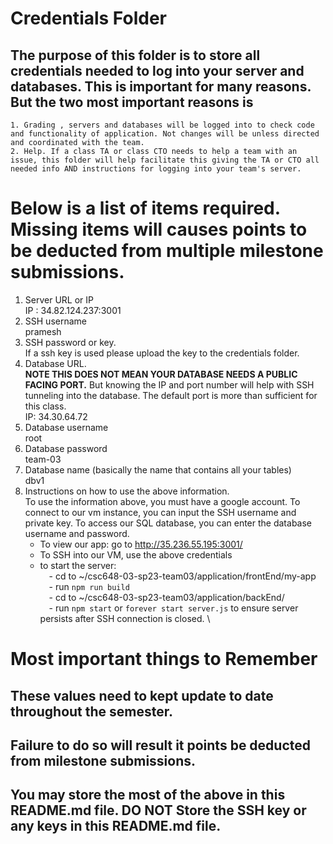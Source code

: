 # Credentials Folder

## The purpose of this folder is to store all credentials needed to log into your server and databases. This is important for many reasons. But the two most important reasons is
    1. Grading , servers and databases will be logged into to check code and functionality of application. Not changes will be unless directed and coordinated with the team.
    2. Help. If a class TA or class CTO needs to help a team with an issue, this folder will help facilitate this giving the TA or CTO all needed info AND instructions for logging into your team's server. 


# Below is a list of items required. Missing items will causes points to be deducted from multiple milestone submissions.

1. Server URL or IP
   <br> IP : 34.82.124.237:3001   
2. SSH username
   <br> pramesh  
3. SSH password or key.
    <br> If a ssh key is used please upload the key to the credentials folder.
4. Database URL.
    <br><strong> NOTE THIS DOES NOT MEAN YOUR DATABASE NEEDS A PUBLIC FACING PORT.</strong> But knowing the IP and port number will help with SSH tunneling into the database. The default port is more than sufficient for this class.
    <br> IP: 34.30.64.72
5. Database username
   <br> root
6. Database password
   <br> team-03
7. Database name (basically the name that contains all your tables)
   <br> dbv1
8. Instructions on how to use the above information.
   <br> To use the information above, you must have a google account. To connect to our vm instance, you can input the SSH username and private key. To access our SQL database, you can enter the database username and password.
   - To view our app: go to http://35.236.55.195:3001/
   - To SSH into our VM, use the above credentials
   - to start the server: \
   &emsp;- cd to ~/csc648-03-sp23-team03/application/frontEnd/my-app \
   &emsp;- run `npm run build` \
   &emsp;- cd to ~/csc648-03-sp23-team03/application/backEnd/ \
   &emsp;- run `npm start` or `forever start server.js` to ensure server persists after SSH connection is closed. \

# Most important things to Remember
## These values need to kept update to date throughout the semester. <br>
## <strong>Failure to do so will result it points be deducted from milestone submissions.</strong><br>
## You may store the most of the above in this README.md file. DO NOT Store the SSH key or any keys in this README.md file.
